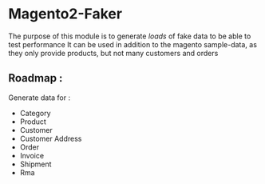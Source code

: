 # Magento2-Faker

The purpose of this module is to generate *loads* of fake data to be able to test performance
It can be used in addition to the magento sample-data, as they only provide products, but not many customers and orders

## Roadmap :

Generate data for :
* Category
* Product
* Customer
* Customer Address
* Order
* Invoice
* Shipment
* Rma
